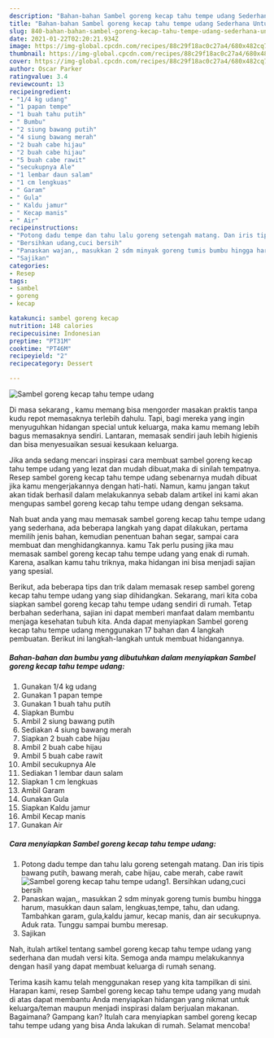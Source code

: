 ```yaml
---
description: "Bahan-bahan Sambel goreng kecap tahu tempe udang Sederhana Untuk Jualan"
title: "Bahan-bahan Sambel goreng kecap tahu tempe udang Sederhana Untuk Jualan"
slug: 840-bahan-bahan-sambel-goreng-kecap-tahu-tempe-udang-sederhana-untuk-jualan
date: 2021-01-22T02:20:21.934Z
image: https://img-global.cpcdn.com/recipes/88c29f18ac0c27a4/680x482cq70/sambel-goreng-kecap-tahu-tempe-udang-foto-resep-utama.jpg
thumbnail: https://img-global.cpcdn.com/recipes/88c29f18ac0c27a4/680x482cq70/sambel-goreng-kecap-tahu-tempe-udang-foto-resep-utama.jpg
cover: https://img-global.cpcdn.com/recipes/88c29f18ac0c27a4/680x482cq70/sambel-goreng-kecap-tahu-tempe-udang-foto-resep-utama.jpg
author: Oscar Parker
ratingvalue: 3.4
reviewcount: 13
recipeingredient:
- "1/4 kg udang"
- "1 papan tempe"
- "1 buah tahu putih"
- " Bumbu"
- "2 siung bawang putih"
- "4 siung bawang merah"
- "2 buah cabe hijau"
- "2 buah cabe hijau"
- "5 buah cabe rawit"
- "secukupnya Ale"
- "1 lembar daun salam"
- "1 cm lengkuas"
- " Garam"
- " Gula"
- " Kaldu jamur"
- " Kecap manis"
- " Air"
recipeinstructions:
- "Potong dadu tempe dan tahu lalu goreng setengah matang. Dan iris tipis bawang putih, bawang merah, cabe hijau, cabe merah, cabe rawit"
- "Bersihkan udang,cuci bersih"
- "Panaskan wajan,, masukkan 2 sdm minyak goreng tumis bumbu hingga harum, masukkan daun salam, lengkuas,tempe, tahu, dan udang. Tambahkan garam, gula,kaldu jamur, kecap manis, dan air secukupnya. Aduk rata. Tunggu sampai bumbu meresap."
- "Sajikan"
categories:
- Resep
tags:
- sambel
- goreng
- kecap

katakunci: sambel goreng kecap 
nutrition: 148 calories
recipecuisine: Indonesian
preptime: "PT31M"
cooktime: "PT46M"
recipeyield: "2"
recipecategory: Dessert

---
```



![Sambel goreng kecap tahu tempe udang](https://img-global.cpcdn.com/recipes/88c29f18ac0c27a4/680x482cq70/sambel-goreng-kecap-tahu-tempe-udang-foto-resep-utama.jpg)

Di masa  sekarang , kamu memang bisa mengorder masakan praktis tanpa kudu repot memasaknya terlebih dahulu. Tapi, bagi mereka yang ingin menyuguhkan hidangan special untuk keluarga, maka kamu memang lebih bagus memasaknya sendiri. Lantaran, memasak sendiri jauh lebih higienis dan bisa menyesuaikan sesuai kesukaan keluarga.

Jika anda sedang mencari inspirasi cara membuat sambel goreng kecap tahu tempe udang yang lezat dan mudah dibuat,maka di sinilah tempatnya. Resep sambel goreng kecap tahu tempe udang  sebenarnya mudah dibuat jika kamu mengerjakannya dengan hati-hati. Namun, kamu jangan takut akan tidak berhasil dalam melakukannya 
sebab dalam artikel ini kami akan mengupas sambel goreng kecap tahu tempe udang dengan seksama.  



Nah buat anda yang mau memasak sambel goreng kecap tahu tempe udang yang sederhana, ada beberapa langkah yang dapat dilakukan, pertama memilih jenis bahan, kemudian penentuan bahan segar, sampai cara membuat dan menghidangkannya. kamu Tak perlu pusing jika mau memasak sambel goreng kecap tahu tempe udang yang enak di rumah. Karena, asalkan kamu  tahu triknya, maka hidangan ini bisa menjadi sajian yang spesial.

Berikut, ada beberapa tips dan trik dalam memasak resep sambel goreng kecap tahu tempe udang yang siap dihidangkan. Sekarang, mari kita coba siapkan sambel goreng kecap tahu tempe udang sendiri di rumah. Tetap berbahan sederhana, sajian ini dapat memberi manfaat dalam membantu menjaga kesehatan tubuh kita. Anda dapat menyiapkan Sambel goreng kecap tahu tempe udang menggunakan 17 bahan dan 4 langkah pembuatan. Berikut ini langkah-langkah untuk membuat hidangannya.

<!--inarticleads1-->

##### Bahan-bahan dan bumbu yang dibutuhkan dalam menyiapkan Sambel goreng kecap tahu tempe udang:

1. Gunakan 1/4 kg udang
1. Gunakan 1 papan tempe
1. Gunakan 1 buah tahu putih
1. Siapkan  Bumbu
1. Ambil 2 siung bawang putih
1. Sediakan 4 siung bawang merah
1. Siapkan 2 buah cabe hijau
1. Ambil 2 buah cabe hijau
1. Ambil 5 buah cabe rawit
1. Ambil secukupnya Ale
1. Sediakan 1 lembar daun salam
1. Siapkan 1 cm lengkuas
1. Ambil  Garam
1. Gunakan  Gula
1. Siapkan  Kaldu jamur
1. Ambil  Kecap manis
1. Gunakan  Air




<!--inarticleads2-->

##### Cara menyiapkan Sambel goreng kecap tahu tempe udang:

1. Potong dadu tempe dan tahu lalu goreng setengah matang. Dan iris tipis bawang putih, bawang merah, cabe hijau, cabe merah, cabe rawit
<img src="https://img-global.cpcdn.com/steps/5fa7d321aefaf542/160x128cq70/sambel-goreng-kecap-tahu-tempe-udang-langkah-memasak-1-foto.jpg" alt="Sambel goreng kecap tahu tempe udang">1. Bersihkan udang,cuci bersih
1. Panaskan wajan,, masukkan 2 sdm minyak goreng tumis bumbu hingga harum, masukkan daun salam, lengkuas,tempe, tahu, dan udang. Tambahkan garam, gula,kaldu jamur, kecap manis, dan air secukupnya. Aduk rata. Tunggu sampai bumbu meresap.
1. Sajikan




Nah, itulah artikel tentang  sambel goreng kecap tahu tempe udang  yang sederhana dan mudah versi kita. Semoga anda mampu melakukannya dengan hasil yang dapat membuat keluarga di rumah senang. 

Terima kasih kamu telah menggunakan resep yang kita tampilkan di sini. Harapan kami, resep  Sambel goreng kecap tahu tempe udang yang mudah di atas dapat membantu Anda menyiapkan hidangan yang nikmat untuk keluarga/teman maupun menjadi inspirasi dalam berjualan makanan. Bagaimana? Gampang kan? Itulah cara menyiapkan sambel goreng kecap tahu tempe udang yang bisa Anda lakukan di rumah. Selamat mencoba!

